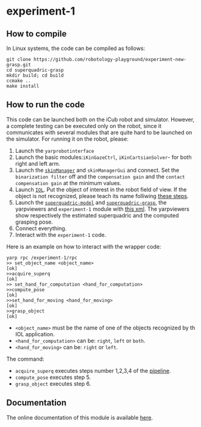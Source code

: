 # experiment-1

## How to compile

In Linux systems, the code can be compiled as follows:

```
git clone https://github.com/robotology-playground/experiment-new-grasp.git
cd superquadric-grasp
mkdir build; cd build
ccmake ..
make install
```

## How to run the code
This code can be launched both on the iCub robot and simulator. However, a complete testing can be executed only on the robot, 
since it communicates with several modules that are quite hard to be launched on the simulator.
For running it on the robot, please:
1. Launch the `yarprobotinterface`
2. Launch the basic modules:`iKinGazeCtrl`, `iKinCartsianSolver`- for both right and left arm. 
3. Launch the [`skinManager`](https://github.com/robotology/icub-main/tree/master/src/modules/skinManager) and `skinManagerGui` and connect. Set the `binarization filter` off and the `compensation gain` and the `contact compensation gain` at the minimum values.
4. Launch [`IOL`](https://github.com/robotology/iol ). Put the object of interest in the robot field of view. If the object is not recognized, please teach its name folliwing [these steps](https://github.com/robotology/superquadric-model/tree/master/tutorial#teach-object-name).
5. Launch the [`superquadric-model`](https://github.com/robotology/superquadric-model) and [`superquadric-grasp`](https://github.com/robotology/superquadric-grasp),
the yarpviewers and `experiment-1` module with [this xml](https://github.com/robotology-playground/experiment-new-grasp/blob/master/experiment-1/app/script/experiment-1.xml.template).
The yarpviewers show respectively the estimated superquadric and the computed grasping pose.
6. Connect everything.
7. Interact with the `experiment-1` code.

Here is an example on how to interact with the wrapper code:
```
yarp rpc /experiment-1/rpc
>> set_object_name <object_name>
[ok]
>>acquire_superq
[ok]
>> set_hand_for_computation <hand_for_computation>
>>compute_pose
[ok]
>>set_hand_for_moving <hand_for_moving>
[ok]
>>grasp_object
[ok]
```
- `<object_name>` must be the name of one of the objects recognized by th IOL application.
- `<hand_for_computation>` can be: `right`, `left` or `both`.
- `<hand_for_moving>` can be: `right` or `left`.

The command:
- `acquire_superq` executes steps number 1,2,3,4 of the [pipeline](https://github.com/robotology-playground/experiment-new-grasp#experiment-1).
- `compute_pose` executes step 5.
- `grasp_object` executes step 6.


## Documentation
The online documentation of this module is available [here](http://robotology.github.com/superquadric-grasp-example).
